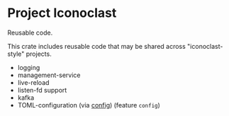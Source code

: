 # Project Iconoclast

Reusable code.

This crate includes reusable code that may be shared across "iconoclast-style" projects.

- logging
- management-service
- live-reload
- listen-fd support
- kafka
- TOML-configuration (via [config](https://docs.rs/config/latest/config/)) (feature `config`)